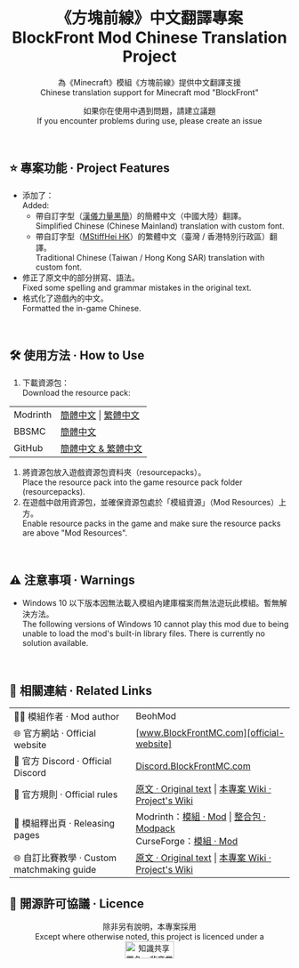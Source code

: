 ﻿
<div align="center">

# 《方塊前線》中文翻譯專案<br>**B**lock**F**ront **Mod** **C**hi**n**ese **Tr**anslation **Project**

為《Minecraft》模組《方塊前線》提供中文翻譯支援<br>Chinese translation support for Minecraft mod "BlockFront"

如果你在使用中遇到問題，請建立議題<br>If you encounter problems during use, please create an issue

</div>

<br>

## ⭐ 專案功能 · Project Features

- 添加了：<br>Added:
  - 帶自訂字型（[漢儀力量黑簡][hyliliangheij]）的簡體中文（中國大陸）翻譯。<br>Simplified Chinese (Chinese Mainland) translation with custom font.
  - 帶自訂字型（[MStiffHei HK][mstiffhei-hk]）的繁體中文（臺灣 / 香港特別行政區）翻譯。<br>Traditional Chinese (Taiwan / Hong Kong SAR) translation with custom font.
- 修正了原文中的部分拼寫、語法。<br>Fixed some spelling and grammar mistakes in the original text.
- 格式化了遊戲內的中文。<br>Formatted the in-game Chinese.

[hyliliangheij]: https://www.hanyi.com.cn/productdetail.php?id=589
[mstiffhei-hk]: https://www.onlinewebfonts.com/download/

<br>

## 🛠️ 使用方法 · How to Use

1. 下載資源包：<br>Download the resource pack:

| | |
| :- | :- |
| Modrinth | [簡體中文][project-modrinth-schinese] \| [繁體中文][project-modrinth-tchinese] |
| BBSMC | [簡體中文][project-bbsmc-schinese] |
| GitHub | [簡體中文 & 繁體中文][project-github] |

1. 將資源包放入遊戲資源包資料夾（resourcepacks）。<br>Place the resource pack into the game resource pack folder (resourcepacks).
2. 在遊戲中啟用資源包，並確保資源包處於「模組資源」（Mod Resources）上方。<br>Enable resource packs in the game and make sure the resource packs are above "Mod Resources".

[project-modrinth-schinese]: https://modrinth.com/resourcepack/bfmod-cntr-project-schinese/versions
[project-modrinth-tchinese]: https://modrinth.com/resourcepack/bfmod-cntr-project-tchinese/versions
[project-bbsmc-schinese]: https://bbsmc.net/resourcepack/bfmod-cntr-project-schinese/versions
[project-github]: https://github.com/YoMonNPC/BFMod-CNTR-Project/releases

<br>

## ⚠️ 注意事項 · Warnings

- Windows 10 以下版本因無法載入模組內建庫檔案而無法遊玩此模組。暫無解決方法。<br>The following versions of Windows 10 cannot play this mod due to being unable to load the mod's built-in library files. There is currently no solution available.

<br>

## 🔗 相關連結 · Related Links

| | |
| :- | :- |
| 🧑‍💻 模組作者 · Mod author | BeohMod |
| 🌐 官方網站 · Official website | [www.BlockFrontMC.com][official-website] |
| 💬 官方 Discord · Official Discord| [Discord.BlockFrontMC.com][official-discord] |
| 📄 官方規則 · Official rules | [原文 · Original text][official-rules] \| [本專案 Wiki · Project's Wiki][project-wiki] |
| 📄 模組釋出頁 · Releasing pages | Modrinth：[模組 · Mod][mod-modrinth] \| [整合包 · Modpack][modpack-modrinth]<br>CurseForge：[模組 · Mod][mod-curseforge] |
| 🌐 自訂比賽教學 · Custom matchmaking guide | [原文 · Original text][matchmaking-guide] \| [本專案 Wiki · Project's Wiki][project-wiki] |

[official-website]: https://www.blockfrontmc.com
[official-discord]: https://discord.blockfrontmc.com
[official-rules]: https://www.blockfrontmc.com/rules
[project-wiki]: https://github.com/YoMonNPC/BFMod-CNTR-Project/wiki
[mod-modrinth]: https://modrinth.com/mod/blockfront
[modpack-modrinth]: https://modrinth.com/modpack/
[mod-curseforge]: https://www.curseforge.com/minecraft/mc-mods/world-war-iimod-packcd565693a2b50b63076c42f932746214
[matchmaking-guide]: https://discord.com/channels/899063859539759154/1090433325564432495/1090433325564432495

## 🤝 開源許可協議 · Licence

<div align="center">

除非另有說明，本專案採用<br>Except where otherwise noted, this project is licenced under a<br><a href="https://creativecommons.org/licenses/by-nc-sa/4.0/"><img src="http://mirrors.creativecommons.org/presskit/buttons/88x31/png/by-nc-sa.png" alt="知識共享署名—非商業性使用—相同方式共享 4.0 國際公共許可協議（Creative Commons Attribution 4.0 International Licence，CC BY-NC-SA 4.0）" width="88" height="31" /></a>

</div>
